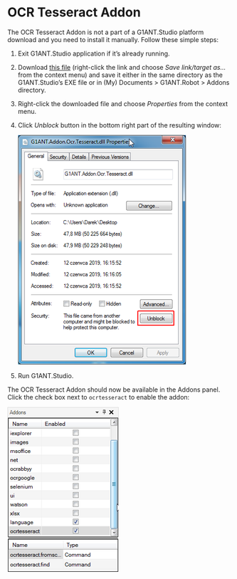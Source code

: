 # OCR Tesseract Addon

The OCR Tesseract Addon is not a part of a G1ANT.Studio platform download and you need to install it manually. Follow these simple steps:

1. Exit G1ANT.Studio application if it’s already running.

2. Download [this file](https://drive.google.com/file/d/1j8gWzDgvy2KFpKTX7xbI8JpNHYaroPmq/view?usp=sharing) (right-click the link and choose *Save link/target as…* from the context menu) and save it either in the same directory as the G1ANT.Studio’s EXE file or in (My) Documents > G1ANT.Robot > Addons directory.

3. Right-click the downloaded file and choose *Properties* from the context menu.

4. Click *Unblock* button in the bottom right part of the resulting window:

   ![Unblocking the file](https://raw.githubusercontent.com/G1ANT-Robot/G1ANT.Manual/develop/-assets/unblock.png)

5. Run G1ANT.Studio.

The OCR Tesseract Addon should now be available in the Addons panel. Click the check box next to `ocrtesseract` to enable the addon:

![Enabling Tesseract](https://raw.githubusercontent.com/G1ANT-Robot/G1ANT.Manual/develop/-assets/tesseract.png)